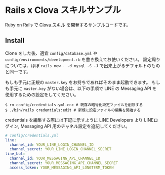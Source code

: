 # Rails x Clova スキルサンプル

Ruby on Rails で [Clova スキル](https://clova-developers.line.biz/#/) を開発するサンプルコードです。

## Install

Clone をした後、適宜 `config/database.yml` や `config/environments/development.rb` を書き換えてお使いください。
設定周りについては、ほぼ `rails new . -d mysql -S -J` で出来上がるデフォルトのものと同一です。

もしも手元に正規の `master.key` をお持ちであればそのまま起動できます。
もしも手元に `master.key` がない場合は、以下の手順で LINE の Messaging API を使用するための設定をしてください。

```console
$ rm config/credentials.yml.enc # 既存の暗号化設定ファイルを削除する
$ ./bin/rails credentials:edit # 新規に設定ファイルの編集を開始する
```

credentials を編集する際には下記に示すように LINE Developers より LINEログイン, Messaging API 用のチャネル設定を追記してください。

```yaml:config/credentials.yml
# config/credentials.yml
line:
  channel_id: YOUR_LINE_LOGIN_CHANNEL_ID
  channel_secret: YOUR_LINE_LOGIN_CHANNEL_SECRET
line_bot:
  channel_id: YOUR_MESSAGING_API_CHANNEL_ID
  channel_secret: YOUR_MESSAGING_API_CHANNEL_SECRET
  access_token: YOUR_MESSAGING_API_LONGTERM_TOKEN
```
